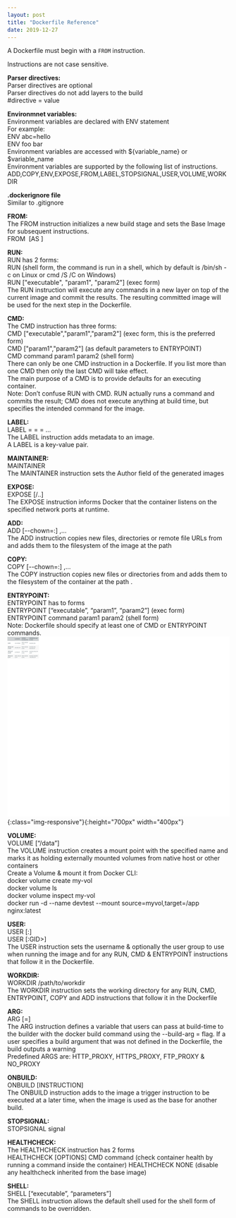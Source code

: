 ```yaml
---
layout: post
title: "Dockerfile Reference"
date: 2019-12-27
---
```


A Dockerfile must begin with a `FROM` instruction.

Instructions are not case sensitive.

**Parser directives:**  
Parser directives are optional  
Parser directives do not add layers to the build  
#directive =  value  

**Environmnet variables:**  
Environment variables are declared with ENV statement  
For example:  
ENV abc=hello  
ENV foo bar  
Environment variables are accessed with ${variable_name} or $variable_name  
Environment variables are supported by the following list of instructions.  
ADD,COPY,ENV,EXPOSE,FROM,LABEL,STOPSIGNAL,USER,VOLUME,WORKDIR  

**.dockerignore file**  
Similar to .gitignore  

**FROM:**  
The FROM instruction initializes a new build stage and sets the Base Image for subsequent instructions.  
FROM <image> [AS <name>]   

**RUN:**    
RUN has 2 forms:    
RUN <command> (shell form, the command is run in a shell, which by default is /bin/sh -c on Linux or cmd /S /C on Windows)   
RUN ["executable", "param1", "param2"] (exec form)  
The RUN instruction will execute any commands in a new layer on top of the current image and commit the results. The resulting committed image will be used for the next step in the Dockerfile.  

**CMD:**  
The CMD instruction has three forms:  
CMD ["executable","param1","param2"] (exec form, this is the preferred form)   
CMD ["param1","param2"] (as default parameters to ENTRYPOINT)   
CMD command param1 param2 (shell form)   
There can only be one CMD instruction in a Dockerfile. If you list more than one CMD then only the last CMD will take effect.  
The main purpose of a CMD is to provide defaults for an executing container.  
Note: Don’t confuse RUN with CMD. RUN actually runs a command and commits the result; CMD does not execute anything at build time, but specifies the intended command for the image.  

**LABEL:**  
LABEL <key>=<value> <key>=<value> <key>=<value> ...  
The LABEL instruction adds metadata to an image.   
A LABEL is a key-value pair.  

**MAINTAINER:**  
MAINTAINER <name>  
The MAINTAINER instruction sets the Author field of the generated images   

**EXPOSE:**  
EXPOSE <port> [<port>/<protocol>..]  
The EXPOSE instruction informs Docker that the container listens on the specified network ports at runtime.  

**ADD:**  
ADD [--chown=<user>:<group>] <src>,… <dest>  
The ADD instruction copies new files, directories or remote file URLs from <src> and adds them to the filesystem of the image at the path <dest>   

**COPY:**  
COPY [--chown=<user>:<group>] <src>,… <dest>  
The COPY instruction copies new files or directories from <src> and adds them to the filesystem of the container at the path <dest>.   

**ENTRYPOINT:**  
ENTRYPOINT has to forms  
ENTRYPOINT [“executable”, “param1”, “param2”] (exec form)  
ENTRYPOINT command param1 param2 (shell form)  
Note: Dockerfile should specify at least one of CMD or ENTRYPOINT commands. 
![EntryPointnCmd](/images/EntryPointnCmd.jpg){:class="img-responsive"}{:height="700px" width="400px"}  
 
**VOLUME:**  
VOLUME [“/data”]  
The VOLUME instruction creates a mount point with the specified name and marks it as holding externally mounted volumes from native host or other containers  
Create a Volume & mount it from Docker CLI:  
docker volume create my-vol  
docker volume ls  
docker volume inspect my-vol  
docker run -d --name devtest --mount source=myvol,target=/app nginx:latest  

**USER:**  
USER <user>[:<group>]  
USER <UID>[:GID>]  
The USER instruction sets the username & optionally the user group to use when running the image and for any RUN, CMD & ENTRYPOINT instructions that follow it in the Dockerfile.  

**WORKDIR:**  
WORKDIR /path/to/workdir  
The WORKDIR instruction sets the working directory for any RUN, CMD, ENTRYPOINT, COPY and ADD instructions that follow it in the Dockerfile  

**ARG:**  
ARG <name>[=<default value>]  
The ARG instruction defines a variable that users can pass at build-time to the builder with the docker build command using the --build-arg <varname>=<value> flag. If a user specifies a build argument that was not defined in the Dockerfile, the build outputs a warning   
Predefined ARGS are: HTTP_PROXY, HTTPS_PROXY, FTP_PROXY & NO_PROXY  

**ONBUILD:**  
ONBUILD [INSTRUCTION]  
The ONBUILD instruction adds to the image a trigger instruction to be executed at a later time, when the image is used as the base for another build.   

**STOPSIGNAL:**  
STOPSIGNAL signal  

**HEALTHCHECK:**  
The HEALTHCHECK instruction has 2 forms  
HEALTHCHECK [OPTIONS] CMD command (check container health by running a command inside the container) 
HEALTHCHECK NONE (disable any healthcheck inherited from the base image)  

**SHELL:**  
SHELL [“executable”, “parameters”]  
The SHELL instruction allows the default shell used for the shell form of commands to be overridden.   


